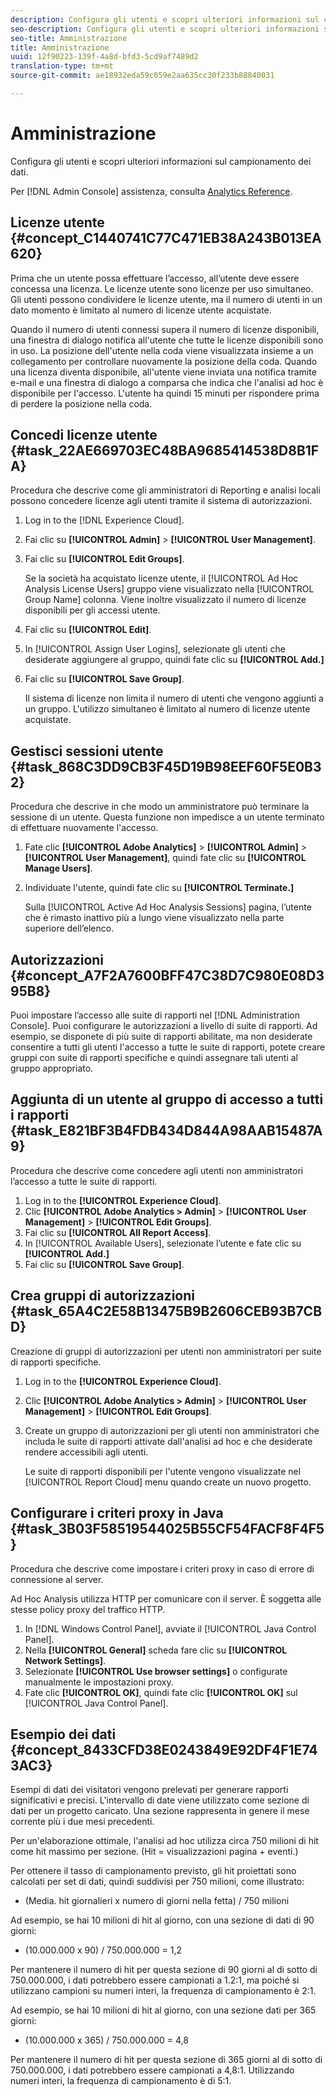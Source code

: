 ```yaml
---
description: Configura gli utenti e scopri ulteriori informazioni sul campionamento dei dati.
seo-description: Configura gli utenti e scopri ulteriori informazioni sul campionamento dei dati.
seo-title: Amministrazione
title: Amministrazione
uuid: 12f90223-139f-4a8d-bfd3-5cd9af7489d2
translation-type: tm+mt
source-git-commit: ae18932eda59c059e2aa635cc30f233b88840031

---
```



# Amministrazione

Configura gli utenti e scopri ulteriori informazioni sul campionamento dei dati.

Per [!DNL Admin Console] assistenza, consulta [Analytics Reference](https://marketing.adobe.com/resources/help/en_US/reference/index.html).

## Licenze utente {#concept_C1440741C77C471EB38A243B013EA620}

Prima che un utente possa effettuare l’accesso, all’utente deve essere concessa una licenza. Le licenze utente sono licenze per uso simultaneo. Gli utenti possono condividere le licenze utente, ma il numero di utenti in un dato momento è limitato al numero di licenze utente acquistate.

<!-- 

c_user_license.html

 -->

Quando il numero di utenti connessi supera il numero di licenze disponibili, una finestra di dialogo notifica all'utente che tutte le licenze disponibili sono in uso. La posizione dell'utente nella coda viene visualizzata insieme a un collegamento per controllare nuovamente la posizione della coda. Quando una licenza diventa disponibile, all'utente viene inviata una notifica tramite e-mail e una finestra di dialogo a comparsa che indica che l'analisi ad hoc è disponibile per l'accesso. L'utente ha quindi 15 minuti per rispondere prima di perdere la posizione nella coda.

## Concedi licenze utente {#task_22AE669703EC48BA9685414538D8B1FA}

Procedura che descrive come gli amministratori di Reporting e analisi locali possono concedere licenze agli utenti tramite il sistema di autorizzazioni.

<!-- 

t_user_licenses.xml

 -->

1. Log in to the [!DNL Experience Cloud].
1. Fai clic su **[!UICONTROL Admin]** &gt; **[!UICONTROL User Management]**.
1. Fai clic su **[!UICONTROL Edit Groups]**.

   Se la società ha acquistato licenze utente, il [!UICONTROL Ad Hoc Analysis License Users] gruppo viene visualizzato nella [!UICONTROL Group Name] colonna. Viene inoltre visualizzato il numero di licenze disponibili per gli accessi utente.

1. Fai clic su **[!UICONTROL Edit]**.
1. In [!UICONTROL Assign User Logins], selezionate gli utenti che desiderate aggiungere al gruppo, quindi fate clic su **[!UICONTROL Add.]**
1. Fai clic su **[!UICONTROL Save Group]**.

   Il sistema di licenze non limita il numero di utenti che vengono aggiunti a un gruppo. L'utilizzo simultaneo è limitato al numero di licenze utente acquistate.

## Gestisci sessioni utente {#task_868C3DD9CB3F45D19B98EEF60F5E0B32}

Procedura che descrive in che modo un amministratore può terminare la sessione di un utente. Questa funzione non impedisce a un utente terminato di effettuare nuovamente l'accesso.

<!-- 

t_managing_users.xml

 -->

1. Fate clic **[!UICONTROL Adobe Analytics]** &gt; **[!UICONTROL Admin]** &gt; **[!UICONTROL User Management]**, quindi fate clic su **[!UICONTROL Manage Users]**.
1. Individuate l'utente, quindi fate clic su **[!UICONTROL Terminate.]**

   Sulla [!UICONTROL Active Ad Hoc Analysis Sessions] pagina, l’utente che è rimasto inattivo più a lungo viene visualizzato nella parte superiore dell’elenco.

## Autorizzazioni {#concept_A7F2A7600BFF47C38D7C980E08D395B8}

<!-- 

c_permissions.xml

 -->

Puoi impostare l’accesso alle suite di rapporti nel [!DNL Administration Console]. Puoi configurare le autorizzazioni a livello di suite di rapporti. Ad esempio, se disponete di più suite di rapporti abilitate, ma non desiderate consentire a tutti gli utenti l'accesso a tutte le suite di rapporti, potete creare gruppi con suite di rapporti specifiche e quindi assegnare tali utenti al gruppo appropriato.

## Aggiunta di un utente al gruppo di accesso a tutti i rapporti {#task_E821BF3B4FDB434D844A98AAB15487A9}

Procedura che descrive come concedere agli utenti non amministratori l’accesso a tutte le suite di rapporti.

<!-- 

t_permissions.xml

 -->

1. Log in to the **[!UICONTROL Experience Cloud]**.
1. Clic **[!UICONTROL Adobe Analytics > Admin]** &gt; **[!UICONTROL User Management]** &gt; **[!UICONTROL Edit Groups]**.
1. Fai clic su **[!UICONTROL All Report Access]**.
1. In [!UICONTROL Available Users], selezionate l’utente e fate clic su **[!UICONTROL Add.]**
1. Fai clic su **[!UICONTROL Save Group]**.

## Crea gruppi di autorizzazioni {#task_65A4C2E58B13475B9B2606CEB93B7CBD}

Creazione di gruppi di autorizzazioni per utenti non amministratori per suite di rapporti specifiche.

<!-- 

t_permission_groups.xml

 -->

1. Log in to the **[!UICONTROL Experience Cloud]**.
1. Clic **[!UICONTROL Adobe Analytics > Admin]** &gt; **[!UICONTROL User Management]** &gt; **[!UICONTROL Edit Groups]**.
1. Create un gruppo di autorizzazioni per gli utenti non amministratori che includa le suite di rapporti attivate dall'analisi ad hoc e che desiderate rendere accessibili agli utenti.

   Le suite di rapporti disponibili per l'utente vengono visualizzate nel [!UICONTROL Report Cloud] menu quando create un nuovo progetto.

## Configurare i criteri proxy in Java {#task_3B03F58519544025B55CF54FACF8F4F5}

Procedura che descrive come impostare i criteri proxy in caso di errore di connessione al server.

<!-- 

t_proxy_policies.xml

 -->

Ad Hoc Analysis utilizza HTTP per comunicare con il server. È soggetta alle stesse policy proxy del traffico HTTP.

1. In [!DNL Windows Control Panel], avviate il [!UICONTROL Java Control Panel].
1. Nella **[!UICONTROL General]** scheda fare clic su **[!UICONTROL Network Settings]**.
1. Selezionate **[!UICONTROL Use browser settings]** o configurate manualmente le impostazioni proxy.
1. Fate clic **[!UICONTROL OK]**, quindi fate clic **[!UICONTROL OK]** sul [!UICONTROL Java Control Panel].

## Esempio dei dati {#concept_8433CFD38E0243849E92DF4F1E743AC3}

Esempi di dati dei visitatori vengono prelevati per generare rapporti significativi e precisi. L'intervallo di date viene utilizzato come sezione di dati per un progetto caricato. Una sezione rappresenta in genere il mese corrente più i due mesi precedenti.

<!-- 

c_overview_data_sampling.xml

 -->

Per un'elaborazione ottimale, l'analisi ad hoc utilizza circa 750 milioni di hit come hit massimo per sezione. (Hit = visualizzazioni pagina + eventi.)

Per ottenere il tasso di campionamento previsto, gli hit proiettati sono calcolati per set di dati, quindi suddivisi per 750 milioni, come illustrato:

* (Media. hit giornalieri x numero di giorni nella fetta) / 750 milioni

Ad esempio, se hai 10 milioni di hit al giorno, con una sezione di dati di 90 giorni:

* (10.000.000 x 90) / 750.000.000 = 1,2

Per mantenere il numero di hit per questa sezione di 90 giorni al di sotto di 750.000.000, i dati potrebbero essere campionati a 1.2:1, ma poiché si utilizzano campioni su numeri interi, la frequenza di campionamento è 2:1.

Ad esempio, se hai 10 milioni di hit al giorno, con una sezione dati per 365 giorni:

* (10.000.000 x 365) / 750.000.000 = 4,8

Per mantenere il numero di hit per questa sezione di 365 giorni al di sotto di 750.000.000, i dati potrebbero essere campionati a 4,8:1. Utilizzando numeri interi, la frequenza di campionamento è di 5:1.
